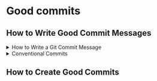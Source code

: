 # Good commits

## How to Write Good Commit Messages

<details><summary>How to Write a Git Commit Message </summary>

[Link](https://cbea.ms/git-commit/)
## The seven rules of a great Git commit message    

> Keep in mind: <a href="http://tbaggery.com/2008/04/19/a-note-about-git-commit-messages.html">This</a> <a href="https://www.git-scm.com/book/en/v2/Distributed-Git-Contributing-to-a-Project#_commit_guidelines">has</a> <a href="https://github.com/torvalds/subsurface-for-dirk/blob/master/README.md#contributing">all</a> <a href="http://who-t.blogspot.co.at/2009/12/on-commit-messages.html">been</a> <a href="https://github.com/erlang/otp/wiki/writing-good-commit-messages">said</a> <a href="https://github.com/spring-projects/spring-framework/blob/30bce7/CONTRIBUTING.md#format-commit-messages">before</a>.</em></blockquote>
<ol><li><a href="#separate">Separate subject from body with a blank line</a></li><li><a href="#limit-50">Limit the subject line to 50 characters</a></li><li><a href="#capitalize">Capitalize the subject line</a></li><li><a href="#end">Do not end the subject line with a period</a></li><li><a href="#imperative">Use the imperative mood in the subject line</a></li><li><a href="#wrap-72">Wrap the body at 72 characters</a></li><li><a href="#why-not-how">Use the body to explain <em>what</em> and <em>why</em> vs. <em>how</em></a></li></ol>
</details>
   
<details><summary>Conventional Commits</summary>

[link](https://www.conventionalcommits.org/en/v1.0.0/)



## Summary
<p>The Conventional Commits specification is a lightweight convention on top of commit messages.
It provides an easy set of rules for creating an explicit commit history;
which makes it easier to write automated tools on top of.
This convention dovetails with <a href="http://semver.org">SemVer</a>,
by describing the features, fixes, and breaking changes made in commit messages.</p>
<p>The commit message should be structured as follows:</p>
<hr>
<pre><code>&lt;type&gt;[optional scope]: &lt;description&gt;

[optional body]

[optional footer(s)]
</code></pre><hr>
<p><!-- raw HTML omitted -->
The commit contains the following structural elements, to communicate intent to the
consumers of your library:</p>
<ol>
<li><strong>fix:</strong> a commit of the <em>type</em> <code>fix</code> patches a bug in your codebase (this correlates with <a href="http://semver.org/#summary"><code>PATCH</code></a> in Semantic Versioning).</li>
<li><strong>feat:</strong> a commit of the <em>type</em> <code>feat</code> introduces a new feature to the codebase (this correlates with <a href="http://semver.org/#summary"><code>MINOR</code></a> in Semantic Versioning).</li>
<li><strong>BREAKING CHANGE:</strong> a commit that has a footer <code>BREAKING CHANGE:</code>, or appends a <code>!</code> after the type/scope, introduces a breaking API change (correlating with <a href="http://semver.org/#summary"><code>MAJOR</code></a> in Semantic Versioning).
A BREAKING CHANGE can be part of commits of any <em>type</em>.</li>
<li><em>types</em> other than <code>fix:</code> and <code>feat:</code> are allowed, for example <a href="https://github.com/conventional-changelog/commitlint/tree/master/%40commitlint/config-conventional">@commitlint/config-conventional</a> (based on the <a href="https://github.com/angular/angular/blob/22b96b9/CONTRIBUTING.md#-commit-message-guidelines">the Angular convention</a>) recommends <code>build:</code>, <code>chore:</code>,
<code>ci:</code>, <code>docs:</code>, <code>style:</code>, <code>refactor:</code>, <code>perf:</code>, <code>test:</code>, and others.</li>
<li><em>footers</em> other than <code>BREAKING CHANGE: &lt;description&gt;</code> may be provided and follow a convention similar to
<a href="https://git-scm.com/docs/git-interpret-trailers">git trailer format</a>.</li>
</ol>
<p>Additional types are not mandated by the Conventional Commits specification, and have no implicit effect in Semantic Versioning (unless they include a BREAKING CHANGE).
<!-- raw HTML omitted --><!-- raw HTML omitted -->
A scope may be provided to a commit’s type, to provide additional contextual information and is contained within parenthesis, e.g., <code>feat(parser): add ability to parse arrays</code>.</p>
<h2 id="examples"><a class="anchorjs-link " aria-label="Anchor" data-anchorjs-icon="" href="#examples" style="font-style: normal; font-variant: normal; font-weight: normal; font-stretch: normal; font-size: 1em; line-height: inherit; font-family: anchorjs-icons; position: absolute; margin-left: -1em; padding-right: 0.5em;"></a>Examples</h2>
<h3 id="commit-message-with-description-and-breaking-change-footer"><a class="anchorjs-link " aria-label="Anchor" data-anchorjs-icon="" href="#commit-message-with-description-and-breaking-change-footer" style="font-style: normal; font-variant: normal; font-weight: normal; font-stretch: normal; font-size: 1em; line-height: inherit; font-family: anchorjs-icons; position: absolute; margin-left: -1em; padding-right: 0.5em;"></a>Commit message with description and breaking change footer</h3>
<pre><code>feat: allow provided config object to extend other configs

BREAKING CHANGE: `extends` key in config file is now used for extending other config files
</code></pre><h3 id="commit-message-with--to-draw-attention-to-breaking-change"><a class="anchorjs-link " aria-label="Anchor" data-anchorjs-icon="" href="#commit-message-with--to-draw-attention-to-breaking-change" style="font-style: normal; font-variant: normal; font-weight: normal; font-stretch: normal; font-size: 1em; line-height: inherit; font-family: anchorjs-icons; position: absolute; margin-left: -1em; padding-right: 0.5em;"></a>Commit message with <code>!</code> to draw attention to breaking change</h3>
<pre><code>feat!: send an email to the customer when a product is shipped
</code></pre><h3 id="commit-message-with-scope-and--to-draw-attention-to-breaking-change"><a class="anchorjs-link " aria-label="Anchor" data-anchorjs-icon="" href="#commit-message-with-scope-and--to-draw-attention-to-breaking-change" style="font-style: normal; font-variant: normal; font-weight: normal; font-stretch: normal; font-size: 1em; line-height: inherit; font-family: anchorjs-icons; position: absolute; margin-left: -1em; padding-right: 0.5em;"></a>Commit message with scope and <code>!</code> to draw attention to breaking change</h3>
<pre><code>feat(api)!: send an email to the customer when a product is shipped
</code></pre><h3 id="commit-message-with-both--and-breaking-change-footer"><a class="anchorjs-link " aria-label="Anchor" data-anchorjs-icon="" href="#commit-message-with-both--and-breaking-change-footer" style="font-style: normal; font-variant: normal; font-weight: normal; font-stretch: normal; font-size: 1em; line-height: inherit; font-family: anchorjs-icons; position: absolute; margin-left: -1em; padding-right: 0.5em;"></a>Commit message with both <code>!</code> and BREAKING CHANGE footer</h3>
<pre><code>chore!: drop support for Node 6

BREAKING CHANGE: use JavaScript features not available in Node 6.
</code></pre><h3 id="commit-message-with-no-body"><a class="anchorjs-link " aria-label="Anchor" data-anchorjs-icon="" href="#commit-message-with-no-body" style="font-style: normal; font-variant: normal; font-weight: normal; font-stretch: normal; font-size: 1em; line-height: inherit; font-family: anchorjs-icons; position: absolute; margin-left: -1em; padding-right: 0.5em;"></a>Commit message with no body</h3>
<pre><code>docs: correct spelling of CHANGELOG
</code></pre><h3 id="commit-message-with-scope"><a class="anchorjs-link " aria-label="Anchor" data-anchorjs-icon="" href="#commit-message-with-scope" style="font-style: normal; font-variant: normal; font-weight: normal; font-stretch: normal; font-size: 1em; line-height: inherit; font-family: anchorjs-icons; position: absolute; margin-left: -1em; padding-right: 0.5em;"></a>Commit message with scope</h3>
<pre><code>feat(lang): add Polish language
</code></pre><h3 id="commit-message-with-multi-paragraph-body-and-multiple-footers"><a class="anchorjs-link " aria-label="Anchor" data-anchorjs-icon="" href="#commit-message-with-multi-paragraph-body-and-multiple-footers" style="font-style: normal; font-variant: normal; font-weight: normal; font-stretch: normal; font-size: 1em; line-height: inherit; font-family: anchorjs-icons; position: absolute; margin-left: -1em; padding-right: 0.5em;"></a>Commit message with multi-paragraph body and multiple footers</h3>
<pre><code>fix: prevent racing of requests

Introduce a request id and a reference to latest request. Dismiss
incoming responses other than from latest request.

Remove timeouts which were used to mitigate the racing issue but are
obsolete now.

Reviewed-by: Z
Refs: #123
</code></pre><h2 id="specification"><a class="anchorjs-link " aria-label="Anchor" data-anchorjs-icon="" href="#specification" style="font-style: normal; font-variant: normal; font-weight: normal; font-stretch: normal; font-size: 1em; line-height: inherit; font-family: anchorjs-icons; position: absolute; margin-left: -1em; padding-right: 0.5em;"></a>Specification</h2>
<p>The key words “MUST”, “MUST NOT”, “REQUIRED”, “SHALL”, “SHALL NOT”, “SHOULD”, “SHOULD NOT”, “RECOMMENDED”, “MAY”, and “OPTIONAL” in this document are to be interpreted as described in <a href="https://www.ietf.org/rfc/rfc2119.txt">RFC 2119</a>.</p>
<ol>
<li>Commits MUST be prefixed with a type, which consists of a noun, <code>feat</code>, <code>fix</code>, etc., followed
by the OPTIONAL scope, OPTIONAL <code>!</code>, and REQUIRED terminal colon and space.</li>
<li>The type <code>feat</code> MUST be used when a commit adds a new feature to your application or library.</li>
<li>The type <code>fix</code> MUST be used when a commit represents a bug fix for your application.</li>
<li>A scope MAY be provided after a type. A scope MUST consist of a noun describing a
section of the codebase surrounded by parenthesis, e.g., <code>fix(parser):</code></li>
<li>A description MUST immediately follow the colon and space after the type/scope prefix.
The description is a short summary of the code changes, e.g., <em>fix: array parsing issue when multiple spaces were contained in string</em>.</li>
<li>A longer commit body MAY be provided after the short description, providing additional contextual information about the code changes. The body MUST begin one blank line after the description.</li>
<li>A commit body is free-form and MAY consist of any number of newline separated paragraphs.</li>
<li>One or more footers MAY be provided one blank line after the body. Each footer MUST consist of
a word token, followed by either a <code>:&lt;space&gt;</code> or <code>&lt;space&gt;#</code> separator, followed by a string value (this is inspired by the
<a href="https://git-scm.com/docs/git-interpret-trailers">git trailer convention</a>).</li>
<li>A footer’s token MUST use <code>-</code> in place of whitespace characters, e.g., <code>Acked-by</code> (this helps differentiate
the footer section from a multi-paragraph body). An exception is made for <code>BREAKING CHANGE</code>, which MAY also be used as a token.</li>
<li>A footer’s value MAY contain spaces and newlines, and parsing MUST terminate when the next valid footer
token/separator pair is observed.</li>
<li>Breaking changes MUST be indicated in the type/scope prefix of a commit, or as an entry in the
footer.</li>
<li>If included as a footer, a breaking change MUST consist of the uppercase text BREAKING CHANGE, followed by a colon, space, and description, e.g.,
<em>BREAKING CHANGE: environment variables now take precedence over config files</em>.</li>
<li>If included in the type/scope prefix, breaking changes MUST be indicated by a
<code>!</code> immediately before the <code>:</code>. If <code>!</code> is used, <code>BREAKING CHANGE:</code> MAY be omitted from the footer section,
and the commit description SHALL be used to describe the breaking change.</li>
<li>Types other than <code>feat</code> and <code>fix</code> MAY be used in your commit messages, e.g., <em>docs: updated ref docs.</em></li>
<li>The units of information that make up Conventional Commits MUST NOT be treated as case sensitive by implementors, with the exception of BREAKING CHANGE which MUST be uppercase.</li>
<li>BREAKING-CHANGE MUST be synonymous with BREAKING CHANGE, when used as a token in a footer.</li>
</ol>
<h2 id="why-use-conventional-commits"><a class="anchorjs-link " aria-label="Anchor" data-anchorjs-icon="" href="#why-use-conventional-commits" style="font-style: normal; font-variant: normal; font-weight: normal; font-stretch: normal; font-size: 1em; line-height: inherit; font-family: anchorjs-icons; position: absolute; margin-left: -1em; padding-right: 0.5em;"></a>Why Use Conventional Commits</h2>
<ul>
<li>Automatically generating CHANGELOGs.</li>
<li>Automatically determining a semantic version bump (based on the types of commits landed).</li>
<li>Communicating the nature of changes to teammates, the public, and other stakeholders.</li>
<li>Triggering build and publish processes.</li>
<li>Making it easier for people to contribute to your projects, by allowing them to explore
a more structured commit history.</li>
</ul>
</details>

## How to Create Good Commits
